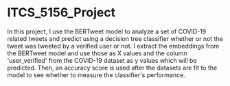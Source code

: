 # ITCS_5156_Project
In this project, I use the BERTweet model to analyze a set of COVID-19 related tweets and predict using a decision tree classifier whether or not the tweet was tweeted
by a verified user or not. I extract the embeddings from the BERTweet model and use those as X values and the column 'user_verified' from the COVID-19 dataset as y values 
which will be predicted. Then, an accuracy score is used after the datasets are fit to the model to see whether to measure the classifier's performance.
